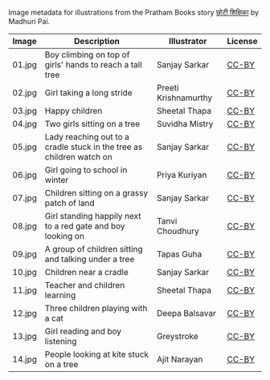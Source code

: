 Image metadata for illustrations from the Pratham Books story [छोटी शिक्षिका](https://storyweaver.org.in/stories/2088-a-little-teacher) by Madhuri Pai.

Image | Description | Illustrator | License
----- | ----------- | ----------- | -------
01.jpg | Boy climbing on top of girls' hands to reach a tall tree | Sanjay Sarkar | [CC-BY](https://creativecommons.org/licenses/by/4.0/)
02.jpg | Girl taking a long stride | Preeti Krishnamurthy | [CC-BY](https://creativecommons.org/licenses/by/4.0/)
03.jpg | Happy children | Sheetal Thapa | [CC-BY](https://creativecommons.org/licenses/by/4.0/)
04.jpg | Two girls sitting on a tree | Suvidha Mistry | [CC-BY](https://creativecommons.org/licenses/by/4.0/)
05.jpg | Lady reaching out to a cradle stuck in the tree as children watch on  | Sanjay Sarkar | [CC-BY](https://creativecommons.org/licenses/by/4.0/)
06.jpg | Girl going to school in winter | Priya Kuriyan | [CC-BY](https://creativecommons.org/licenses/by/4.0/)
07.jpg | Children sitting on a grassy patch of land | Sanjay Sarkar | [CC-BY](https://creativecommons.org/licenses/by/4.0/)
08.jpg | Girl standing happily next to a red gate and boy looking on | Tanvi Choudhury | [CC-BY](https://creativecommons.org/licenses/by/4.0/)
09.jpg | A group of children sitting and talking under a tree | Tapas Guha | [CC-BY](https://creativecommons.org/licenses/by/4.0/)
10.jpg | Children near a cradle  | Sanjay Sarkar | [CC-BY](https://creativecommons.org/licenses/by/4.0/)
11.jpg | Teacher and children learning | Sheetal Thapa | [CC-BY](https://creativecommons.org/licenses/by/4.0/)
12.jpg | Three children playing with a cat | Deepa Balsavar | [CC-BY](https://creativecommons.org/licenses/by/4.0/)
13.jpg | Girl reading and boy listening | Greystroke | [CC-BY](https://creativecommons.org/licenses/by/4.0/)
14.jpg | People looking at kite stuck on a tree | Ajit Narayan | [CC-BY](https://creativecommons.org/licenses/by/4.0/)